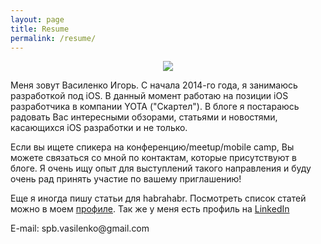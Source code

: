 ```yaml
---
layout: page
title: Resume
permalink: /resume/
---
```

<center><img src="http://habrastorage.org/files/9c9/ee0/8c0/9c9ee08c0ca54a1fb38f7336e95ad773.png"/></center>
<p>  </p>
<p>  </p>
<p>  </p>
<p>  </p>
<p>  </p>
<p>Меня зовут Василенко Игорь.
С начала 2014-го года, я занимаюсь разработкой под iOS. В данный момент работаю на позиции iOS разработчика в компании YOTA ("Скартел"). В блоге я постараюсь радовать Вас интересными обзорами, статьями и новостями, касающихся iOS разработки и не только.</p>
<p>  </p>
<p>Если вы ищете спикера на конференцию/meetup/mobile camp, Вы можете связаться со мной по контактам, которые присутствуют в блоге. Я очень ищу опыт для выступлений такого направления и буду очень рад принять участие по вашему приглашению!</p>

Еще я иногда пишу статьи для habrahabr. Посмотреть список статей можно в моем <a href="http://habrahabr.ru/users/spbvasilenko14/">профиле</a>. Так же у меня есть профиль на <a href="https://www.linkedin.com/pub/igor-vasilenko/a3/450/593">LinkedIn</a>
<p>  </p>
E-mail: spb.vasilenko@gmail.com
<p>  </p>
<p>  </p>
<p>  </p>
<p>  </p>
